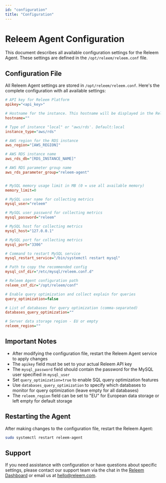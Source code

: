 ```yaml
---
id: "configuration"
title: "Configuration"
---
```


# Releem Agent Configuration

This document describes all available configuration settings for the Releem Agent. These settings are defined in the `/opt/releem/releem.conf` file.

## Configuration File

All Releem Agent settings are stored in `/opt/releem/releem.conf`. Here's the complete configuration with all available settings:

```ini
# API key for Releem Platform
apikey="<api_key>"

# Hostname for the instance. This hostname will be displayed in the Releem Dashboard
hostname=""

# Type of instance "local" or "aws/rds'. Default:local
instance_type="aws/rds"

# AWS region for the RDS instance
aws_region="[AWS_REGION]"

# AWS RDS instance name
aws_rds_db="[RDS_INSTANCE_NAME]"

# AWS RDS parameter group name
aws_rds_parameter_group="releem-agent"


# MySQL memory usage limit in MB (0 = use all available memory)
memory_limit=0

# MySQL user name for collecting metrics
mysql_user="releem"

# MySQL user password for collecting metrics
mysql_password="releem"

# MySQL host for collecting metrics
mysql_host="127.0.0.1"

# MySQL port for collecting metrics
mysql_port="3306"

# Command to restart MySQL service
mysql_restart_service="/bin/systemctl restart mysql"

# Path to copy the recommended config
mysql_cnf_dir="/etc/mysql/releem.conf.d"

# Releem Agent configuration path
releem_cnf_dir="/opt/releem/conf"

# Enable query optimization and collect explain for queries
query_optimization=false

# List of databases for query optimization (comma-separated)
databases_query_optimization=""

# Server data storage region - EU or empty
releem_region=""
```

## Important Notes

- After modifying the configuration file, restart the Releem Agent service to apply changes
- The `apikey` field must be set to your actual Releem API key
- The `mysql_password` field should contain the password for the MySQL user specified in `mysql_user`
- Set `query_optimization=true` to enable SQL query optimization features
- Use `databases_query_optimization` to specify which databases to monitor for query optimization (leave empty for all databases)
- The `releem_region` field can be set to "EU" for European data storage or left empty for default storage

## Restarting the Agent

After making changes to the configuration file, restart the Releem Agent:

```bash
sudo systemctl restart releem-agent
```

## Support

If you need assistance with configuration or have questions about specific settings, please contact our support team via the chat in the [Releem Dashboard](https://app.releem.com) or email us at hello@releem.com. 